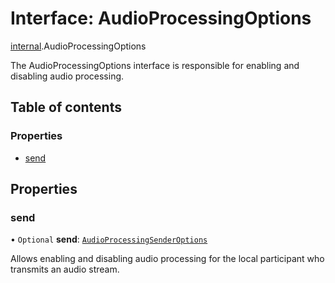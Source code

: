 # Interface: AudioProcessingOptions

[internal](../modules/internal.md).AudioProcessingOptions

The AudioProcessingOptions interface is responsible for enabling and disabling audio processing.

## Table of contents

### Properties

- [send](internal.AudioProcessingOptions.md#send)

## Properties

### send

• `Optional` **send**: [`AudioProcessingSenderOptions`](internal.AudioProcessingSenderOptions.md)

Allows enabling and disabling audio processing for the local participant who transmits an audio stream.
